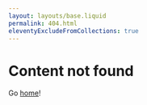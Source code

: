 ```yaml
---
layout: layouts/base.liquid
permalink: 404.html
eleventyExcludeFromCollections: true
---
```


# Content not found

Go [home](/)!
